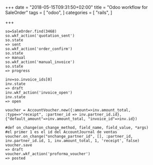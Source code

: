 +++
date = "2018-05-15T09:31:50+02:00"
title = "Odoo workflow for SaleOrder"
tags = [
  "odoo",
]
categories = [
  "rails",
]

+++
<!--more-->

    so=SaleOrder.find(3468)
    so.wkf_action('quotation_sent')
    so.state
    => sent
    so.wkf_action('order_confirm')
    so.state
    => manual
    so.wkf_action('manual_invoice')
    so.state
    => progress

    inv=so.invoice_ids[0]
    inv.state
    => draft
    inv.wkf_action('invoice_open')
    inv.state
    => open

    voucher = AccountVoucher.new({:amount=>inv.amount_total, :type=>"receipt", :partner_id => inv.partner_id.id}, {"default_amount"=>inv.amount_total, "invoice_id"=>inv.id})

    #def on_change(on_change_method, field_name, field_value, *args)
    #el primer 1 es el id del AccountJournal de ventas
    voucher.on_change("onchange_partner_id", [], :partner_id, inv.partner_id.id, 1, inv.amount_total, 1, 'receipt', false)
    voucher.save
    => draft
    voucher.wkf_action('proforma_voucher')
    => posted
